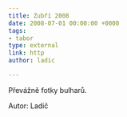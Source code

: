 ```yaml
---
title: Zubří 2008
date: 2008-07-01 00:00:00 +0000
tags:
- tabor
type: external
link: http
author: ladic

---
```

Převážně fotky bulharů.

Autor: Ladič

